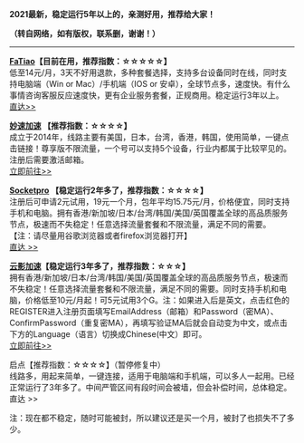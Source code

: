 **2021最新，稳定运行5年以上的，亲测好用，推荐给大家！**

**（转自网络，如有版权，联系删，谢谢！）**

------------------------------------------------------------------------------------------

**[FaTiao](http://www.ftcloud.site/aff.php?aff=6420)【目前在用，推荐指数：☆☆☆☆☆】**<br/>
低至14元/月，3天不好用退款，多种套餐选择，支持多台设备同时在线，同时支持电脑端（Win or Mac）/手机端（IOS or 安卓），全球节点多，速度快。有什么事情咨询客服反应速度快，更有企业服务套餐，正规商用。稳定运行3年以上。<br/>
[直达>>](http://www.ftcloud.site/aff.php?aff=6420)

**[妙速加速](http://miaoaff.com/reg.php?id=97036)  【推荐指数：☆☆☆☆】**<br/>
成立于2014年，线路主要有美国，日本，台湾，香港，韩国，使用简单，一键点击链接！尊享版不限流量，一个号可以支持5个设备，行业内都属于比较罕见的。注册后需要激活邮箱。<br/>
[立即前往>>](http://miaoaff.com/reg.php?id=97036)

**[Socketpro](https://www.socketpro.link/aff/39409) 【稳定运行2年多了，推荐指数：☆☆☆☆】**<br/>
注册后可申请2元试用，19元一个月，包年平均15.75元/月，价格便宜，同时支持手机和电脑。拥有香港/新加坡/日本/台湾/韩国/美国/英国覆盖全球的高品质服务节点，极速而不失稳定！任意选择流量套餐和不限流量，满足不同的需要。
【注：请尽量用谷歌浏览器或者firefox浏览器打开】<br/>
[直达 >>](https://www.socketpro.link/aff/39409)

**[云影加速](https://store.cloudss.org/aff.php?aff=1350)【稳定运行3年多了，推荐指数：☆☆☆】**<br/>
拥有香港/新加坡/日本/台湾/韩国/美国/英国覆盖全球的高品质服务节点，极速而不失稳定！任意选择流量套餐和不限流量，满足不同的需要。同时支持手机和电脑，价格低至10元/月起！可5元试用3个G。注：如果进入后是英文，点击红色的REGISTER进入注册页面填写EmailAddress（邮箱）和Password（密MA）、ConfirmPassword（重复密MA），再填写验证MA后就会自动变为中文，或点击下方的Language（语言）切换成Chinese(中文）即可。<br/>
[立即前往>>](https://store.cloudss.org/aff.php?aff=1350)


启点【推荐指数：☆☆☆☆】（暂停修复中）<br/>
线路多，用起来简单，一键连接，适用于电脑端和手机端，可以多人一起用。已经正常运行了3年多了。中间严管区间有段时间会被墙，但会补偿时间，总体稳定。<br/>
直达 >>


注：现在都不稳定，随时可能被封，所以建议还是买一个月，被封了也损失不了多少。
